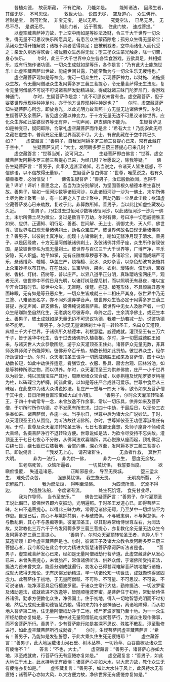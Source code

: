 <!-- { "loadSidebar": true } -->
　　昔植众德，　故获斯藏，　不有贮聚，　乃能如是。
　　能知诸法，　因缘生者，　其藏无尽，　不可思议。　
　　救世大仙，　说四无尽，　空及道心，　众生佛行。　
　　若财是宝，　则可贮聚，　非宝无宝，　是以无尽。
　　究竟空法，　已尽无尽，　无尽不尽，　是谓无尽。　
　　知此门者，　近于菩提，　住此门故，　速成菩提。”
　　以虚空藏菩萨神力故，于上空中雨如是等妙法及财，令三千大千世界一切众生，得无量不可思议快乐所愿具足。有患苦众生蒙药除愈；孤穷众生得无量珍宝；系闭众生得开悟解脱；诸根不具者悉得具足；应被刑戮者，空中雨诸化人而代受之；亲爱久别悉得欢会；被忧煎众生悉得无忧；堕三塗众生蒙光触身，除一切苦，身心快乐。
　　尔时，此三千大千世界中众生各各饮食游戏，五欲具足，共相娱乐，或有行施作诸功德。一切众生成就如是等乐，各作是言：“乃有此大士能施世乐！此虚空藏菩萨出世故，能施世间甘露，乃能常勤为与一切众生乐无疲惓也。”
　　虚空藏菩萨现如是等神变，悦可一切众生性，示现菩萨神力，以财施、法施摄众生故，令无量阿僧祇众生发阿耨多罗三藐三菩提心，令无量菩萨得无生法忍，复令无量阿僧祇不可说不可说诸菩萨发勤精进故，得成就诸三昧门陀罗尼门，得游戏神通门。
　　尔时，生疑菩萨作是念：“此不可思议未曾有也。虚空藏菩萨，但于娑婆世界示现种种神足也，亦于他方世界现种种神足也？”
　　尔时，虚空藏菩萨知生疑菩萨心所念，即放身光，以此光明力故普照十方无量无边诸佛世界。尔时，生疑菩萨及余菩萨，皆见虚空藏以神变力，于十方无量无边不可思议诸佛世界，应化众生亦如此娑婆世界等无有异，一切声闻、辟支佛所不能为。
　　生疑菩萨见如是神变已，疑网即除，合掌礼虚空藏菩萨而作是言：“希有大士！乃能安此无尽之藏在虚空中，普雨充足无量世界而犹不尽。大士，有安此藏在于空中其已久如？”
　　虚空藏言：“善男子，自我发阿耨多罗三藐三菩提心已来，常有此藏在于空中。”
　　生疑菩萨又问：“大士，发阿耨多罗三藐三菩提心已来几时？”
　　虚空藏答言：“世尊当知，汝可问之。“
　　生疑菩萨即白佛言：“世尊，虚空藏菩萨发阿耨多罗三藐三菩提心已来，为经几时？唯愿说之，除我等疑。”
　　佛告生疑菩萨言：“善男子，此事久远甚深难知。若当说之，令诸天人皆生疑惑，不信佛语，以不信故得无量罪。”
　　生疑菩萨复白佛言：“世尊，唯愿说之。若有久植善根者，必当信受！”
　　佛告生疑菩萨：“善男子，汝已殷勤欲闻，岂得不说？谛听！谛听！善思念之，吾当为汝分别解说，为坚固善根久植德本者生喜悦故。善男子，喻如一恒河沙数等诸恒河沙，以此诸恒河沙一沙为一佛土，末尔所佛土尽为微尘聚著一处，有一长寿之人于此尘聚中，百劫乃取一尘尽此尘数；欲知虚空藏菩萨发心已来劫数，复过于此，非算数所知。善男子，当以此比知虚空藏发心久近。
　　“善男子，乃往过去过恒河沙数等诸恒河沙，以此诸恒河沙一沙为一佛土，末尔所佛土尽为微尘，复过是数百千万劫，尔时有佛，号曰净一切愿威德胜王如来、应供、正遍知、明行足、善逝、世间解、无上士、调御丈夫、天人师、佛世尊。彼世界名曰现无量诸佛刹土，劫名众宝庄严。彼世界何故名曰现无量诸佛刹土？善男子，以彼刹土真净故，能现十方诸佛刹土，喻如无翳净月现于清水。善男子，以是因缘故，十方无量阿僧祇诸佛刹土，及彼诸佛并师子座，众生所作皆现彼国，是故彼世界名为现无量刹土。彼世界与百亿三千大千世界等，广博严净，丰乐安隐，天人炽盛。地平如掌，无有丘陵堆阜秽恶不净。多诸珍宝，间错而成端严可乐，悬诸缯彩、幢幡、华盖庄严，烧栴檀、沉水、众妙杂香，以杂色劫波育张施其上众宝妙华以布其地。在在处处，生宝华树、果树、衣树、璎珞树、伎乐树、宝器树、香树、灯树、药树等，普以庄严。以界八道平正分明，真珠璎珞宝网庄严，观者无厌。彼世界中不假日月光明，以诸灯树及摩尼树，而以照明无有昼夜，唯以宝华开合知有时节。彼世中众生，无盲瞎、偻躄、痤短、跛蹇形体，不具颜貌丑恶污面睐眼，无有如是等丑恶众生，一切众生皆成就三十二相庄严其身。彼世界中乃无三塗、八难诸恶名字，亦不闻外道异学音声。彼世界众生皆必定于阿耨多罗三藐三菩提，亦无声闻、辟支佛名，彼佛纯说诸菩萨乘。彼世界中无女人及胎产者，一切众生结跏趺坐自然化生，无老病名尽彼寿命。命终之后，生余清净佛土，或还生本土。善男子，彼土成就如是无量无边不可思议功德，我若一劫若减一劫，说彼功德终不能尽。
　　“善男子，尔时现无量诸佛刹土中有一转轮圣王，名曰众天灌顶，典领三千大千世界，于诸佛所久植德本，利根慧猛，威德成就。灌顶圣王有三万六千子，皆于莲华中化生，皆于过去诸佛所久植善根。尔时，净一切愿威德胜王如来，与诸天世人大众恭敬围绕，游于众天灌顶圣王住处。诸菩萨众无量无数，非算师及算师弟子所能算知。彼佛寿命百千劫，劫数长短如此贤劫。彼世界众生，经尔所劫谓如一劫。尔时，众天灌顶圣王请净一切愿威德胜王如来及菩萨僧，四十中劫劫数长短，如此中劫供养适意，肴膳饮食、衣服、卧具、房舍台观、园林浴池，如是等种种所须之物，而以供养。尔时，众天灌顶圣王为供养佛故，庄严一小千世界以为妙堂，纯以琉璃宝庄严其地，周匝垣墙众宝合成，以赤栴檀及忧陀罗婆罗栴檀为柱，以砗磲宝为栌欂，间错此堂，以如是等庄严合成甚可爱乐。世尊中食后从三昧起，在此堂中为诸大众讲说妙法。复庄严一堂与一四天下等，欲令如来及菩萨僧于其中食，日日所用食直珍宝如大山[卄/積]。
　　“善男子，尔时众天灌顶转轮圣王，于四十中劫常专一念，未曾放逸不作余事，常以一切乐具，供养如来及菩萨僧，于尔所时所作功德，亦不发愿有所志求。过四十中劫，于最后日，以无价三衣供奉如来、诸菩萨僧，各施一衣。当乎尔日，世尊中后为诸大众广说妙法。于时，众天灌顶圣王侍从围绕，为听法故往诣佛所。尔时，世尊知彼圣王功德淳淑堪任有用。于时，世尊及众天灌顶转轮圣王等，七日七夜都无食想，处师子座身不倾动说大乘经，名摄菩萨净行不退转轮方便。世尊说如是法，为欲令尽受持不忘失故。灌顶圣王于七日七夜心不分散，从佛闻法欢喜踊跃，其心悦豫从座而起，顶礼佛足，右绕七匝，绕七匝已右膝著地，合掌向佛，深心淳至，发阿耨多罗三藐三菩提心已，即说偈言：
　　“‘我发无上心，　请召诸群生，
　　　无救者作救，　冥世开大明。
　　　非为一法行，　非为供一佛，
　　　非为一众生，　愿度无余故。
　　　生老病死苦，　众恼所逼者，
　　　一切莫忧惧，　我誓要当度。
　　　欲瞋痴慢覆，　失道造诸恶，
　　　正断邪恶业，　导至无畏城。
　　　堕三塗众生，　难处受众苦，
　　　强志莫忧惧，　我生施无畏。
　　　无明痴所翳，　不识解脱门，
　　　我为燃法炬，　得明至涅槃。
　　　为四流所漂，　沉溺不得边，
　　　为造胜法船，　令度诸有流。
　　　处生死饥馑，　食先甘业尽，
　　　我为作导师，　当令至安乐。’”
　　佛告生疑菩萨言：“善男子，尔时灌顶圣王说此偈已，彼佛世界即六变振动，光明遍照。于时圣王发道心已，即得菩萨三昧，名曰不退菩提心。以得此三昧力故，常得见诸佛无碍，乃至梦中一切烦恼不为作患。自是已后，其心不与嫉妒共俱，不与破戒俱，不与瞋恚俱，不与懈怠俱，不与散乱俱，其心不与愚痴等俱。彼灌顶圣王，尽其形寿常给侍世尊左右，为闻法故。又常教化三万六千子令发阿耨多罗三藐三菩提心，亦复教化余无量无边众生令发阿耨多罗三藐三菩提心。
　　“善男子，尔时众天灌顶转轮圣王者，岂异人乎？莫造斯观！即今虚空藏菩萨是也。尔时，彼诸王子及诸大众教令发阿耨多罗三藐三菩提心者，我今即见在此会中大力精进大智慧诸菩萨摩诃萨听法者是也。
　　“善男子，虚空藏菩萨发心已来，经如是无量阿僧祇劫行菩萨道。此虚空藏菩萨从发心已来，未曾失菩提心，未曾胎产，常值诸佛听法、供养众僧，于诸佛所受持正法，摄法为首未曾失念，能善分别成就遍行，初发心已得甚深难解菩萨初地能行诸施，成就大悲得无戏论，无有厌惓发勤精进，学一切诸论知一切世法，成就惭愧得坚固念力。此菩萨住于初地，于无量阿僧祇、不可称、不可量、不可思议、不可说、不可说诸劫，能净淳至具足行檀波罗蜜。于诸众生常行大慈，勤修摄法、一切波罗蜜及诸助道法，成就欲进不放逸等，皆随顺檀波罗蜜。是菩萨住于初地，常勤给侍供养诸佛，勤求方便教化众生，净佛国土。住于初地，得入一切地智慧光明而不过初地，然后乃成就无量功德智慧资粮。得如来力持不退神通已，离诸地障碍，而从初地入菩萨第二地，住无量阿僧祇劫净于二地，修尸罗波罗蜜乃至十地。为一一众生所经劫数亦复如是，于一一地中过无量阿僧祇劫成就菩萨行，为诸众生现作佛事，而不舍菩萨所行。善男子，少有菩萨能行如是甚深不思议、殊胜不散乱、淳至勤修进行，如此虚空藏菩萨所行成就者。”
　　尔时，生疑菩萨问虚空藏菩萨言：“希有！善男子，乃能如是发弘誓愿，于此大乘久住生死无疲惓耶？”
　　虚空藏答言：“善男子，此大地运载诸山河石壁、树木丛林、一切药草、百谷苗稼及诸众生有疲惓不？”
　　答言：“不也，大士。”
　　虚空藏言：“善男子，诸菩萨心亦如大地，淳至成就故，行菩萨行无有疲惓亦复如是。”
　　虚空藏复言：“善男子，如此大地住于水上，此水持地无有疲惓；诸菩萨心亦如大水，以大悲力故，教化众生无有疲惓亦复如是。”
　　虚空藏复言：“善男子，如此大水住于风上，此风持水无有疲惓；诸菩萨心亦如大风，以大方便力故，净佛世界无有疲惓亦复如是。”
